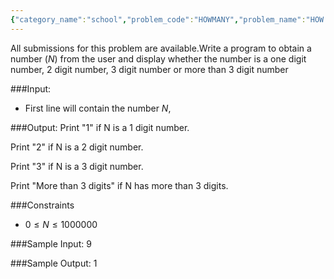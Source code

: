 ```yaml
---
{"category_name":"school","problem_code":"HOWMANY","problem_name":"HOW MANY DIGITS DO I HAVE","languages_supported":{"0":"C","1":"CPP14","2":"JAVA","3":"PYTH","4":"PYTH 3.6","5":"PYPY","6":"CS2","7":"PAS fpc","8":"PAS gpc","9":"RUBY","10":"PHP","11":"GO","12":"NODEJS","13":"HASK","14":"rust","15":"SCALA","16":"swift","17":"D","18":"PERL","19":"FORT","20":"WSPC","21":"ADA","22":"CAML","23":"ICK","24":"BF","25":"ASM","26":"CLPS","27":"PRLG","28":"ICON","29":"SCM qobi","30":"PIKE","31":"ST","32":"NICE","33":"LUA","34":"BASH","35":"NEM","36":"LISP sbcl","37":"LISP clisp","38":"SCM guile","39":"JS","40":"ERL","41":"TCL","42":"kotlin","43":"PERL6","44":"TEXT","45":"SCM chicken","46":"PYP3","47":"CLOJ","48":"COB","49":"FS"},"max_timelimit":1,"source_sizelimit":50000,"problem_author":"tanmay28","problem_tester":null,"date_added":"2-06-2018","tags":{"0":"tanmay28"},"time":{"view_start_date":1521136800,"submit_start_date":1521136800,"visible_start_date":1521136800,"end_date":1735669800},"is_direct_submittable":false,"layout":"problem"}
---
```

<span class="solution-visible-txt">All submissions for this problem are available.</span>Write a program to obtain a number $(N)$ from the user and display whether the number is a one digit number, 2 digit number, 3 digit number or more than 3 digit number

###Input:

- First line will contain the number $N$,

###Output:
Print "1" if N is a 1 digit number.

Print "2" if N is a 2 digit number.

Print "3" if N is a 3 digit number.

Print "More than 3 digits" if N has more than 3 digits.

###Constraints 
- $0 \leq N \leq 1000000$

###Sample Input:
	9

###Sample Output:
	1
